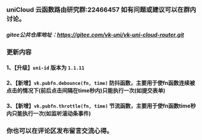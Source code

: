 ### uniCloud 云函数路由研究群:22466457 如有问题或建议可以在群内讨论。
##### gitee公共仓库地址：https://gitee.com/vk-uni/vk-uni-cloud-router.git
###  更新内容
#### 1、【升级】`uni-id` 版本为 `1.1.11`
#### 2、【新增】`vk.pubfn.debounce(fn, time)` 防抖函数，主要用于使fn函数连续被点击的情况下(前后点击间隔在time秒内)只能执行一次(如提交表单)
#### 3、【新增】`vk.pubfn.throttle(fn, time)` 节流函数，主要用于使fn函数time秒内只能执行一次(如监听滚动条事件)

### 你也可以在评论区发布留言交流心得。